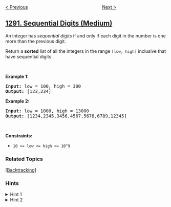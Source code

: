 <!--|This file generated by command(leetcode description); DO NOT EDIT.    |-->
<!--+----------------------------------------------------------------------+-->
<!--|@author    openset <openset.wang@gmail.com>                           |-->
<!--|@link      https://github.com/openset                                 |-->
<!--|@home      https://github.com/openset/leetcode                        |-->
<!--+----------------------------------------------------------------------+-->

[< Previous](../convert-binary-number-in-a-linked-list-to-integer "Convert Binary Number in a Linked List to Integer")
　　　　　　　　　　　　　　　　
[Next >](../maximum-side-length-of-a-square-with-sum-less-than-or-equal-to-threshold "Maximum Side Length of a Square with Sum Less than or Equal to Threshold")

## [1291. Sequential Digits (Medium)](https://leetcode.com/problems/sequential-digits "顺次数")

<p>An&nbsp;integer has <em>sequential digits</em> if and only if each digit in the number is one more than the previous digit.</p>

<p>Return a <strong>sorted</strong> list of all the integers&nbsp;in the range <code>[low, high]</code>&nbsp;inclusive that have sequential digits.</p>

<p>&nbsp;</p>
<p><strong>Example 1:</strong></p>
<pre><strong>Input:</strong> low = 100, high = 300
<strong>Output:</strong> [123,234]
</pre><p><strong>Example 2:</strong></p>
<pre><strong>Input:</strong> low = 1000, high = 13000
<strong>Output:</strong> [1234,2345,3456,4567,5678,6789,12345]
</pre>
<p>&nbsp;</p>
<p><strong>Constraints:</strong></p>

<ul>
	<li><code>10 &lt;= low &lt;= high &lt;= 10^9</code></li>
</ul>

### Related Topics
  [[Backtracking](../../tag/backtracking/README.md)]

### Hints
<details>
<summary>Hint 1</summary>
Generate all numbers with sequential digits and check if they are in the given range.
</details>

<details>
<summary>Hint 2</summary>
Fix the starting digit then do a recursion that tries to append all valid digits.
</details>
